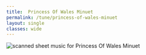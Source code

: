 ```yaml
---
title:  Princess Of Wales Minuet
permalink: /tune/princess-of-wales-minuet
layout: single
classes: wide
---
```


<img src="/tune/scan/princess-of-wales-minuet.jpg" alt="scanned sheet music for Princess Of Wales Minuet">

